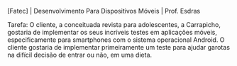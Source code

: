 [Fatec] | Desenvolvimento Para Dispositivos Móveis | Prof. Esdras

Tarefa: O cliente, a conceituada revista para adolescentes, a Carrapicho, gostaria de implementar os seus incríveis testes em aplicações móveis, especificamente para smartphones com o sistema operacional Android. O cliente gostaria de implementar primeiramente um teste para ajudar garotas na difícil decisão de entrar ou não, em uma dieta.
